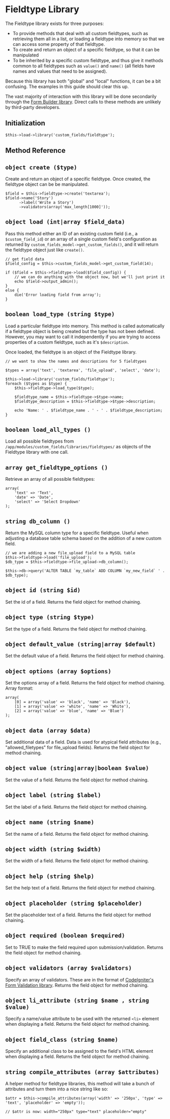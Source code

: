 # Fieldtype Library

The Fieldtype library exists for three purposes:

* To provide methods that deal with all custom fieldtypes, such as retrieving them all in a list, or loading a fieldtype into memory so that we can access some property of that fieldtype.
* To create and return an object of a specific fieldtype, so that it can be manipulated
* To be inherited by a specific custom fieldtype, and thus give it methods common to all fieldtypes such as `value()` and `name()` (all fields have names and values that need to be assigned).

Because this library has both "global" and "local" functions, it can be a bit confusing.  The examples in this guide should clear this up.

The vast majority of interaction with this library will be done secondarily through the [Form Builder library](/docs/developers/reference/form_builder_library.md).  Direct calls to these methods are unlikely by third-party developers.

## Initialization

```
$this->load->library('custom_fields/fieldtype');
```

## Method Reference

## `object create ($type)`

Create and return an object of a specific fieldtype.  Once created, the fieldtype object can be be manipulated.

```
$field = $this->fieldtype->create('textarea');
$field->name('Story')
	  ->label('Write a Story')
	  ->validators(array('max_length[1000]'));
```

## `object load (int|array $field_data)`

Pass this method either an ID of an existing custom field (i.e., a `$custom_field_id`) or an array of a single custom field's configuration as returned by `custom_fields_model->get_custom_fields()`, and it will return the fieldtype object just like `create()`.

```
// get field data
$field_config = $this->custom_fields_model->get_custom_field(14);

if ($field = $this->fieldtype->load($field_config)) {
	// we can do anything with the object now, but we'll just print it
	echo $field->output_admin();
}
else {
	die('Error loading field from array');
}
```

## `boolean load_type (string $type)`

Load a particular fieldtype into memory.  This method is called automatically if a fieldtype object is being created but the type has not been defined.  However, you may want to call it independently if you are trying to access properties of a custom fieldtype, such as it's `$description`.

Once loaded, the fieldtype is an object of the Fieldtype library.

```
// we want to show the names and descriptions for 5 fieldtypes

$types = array('text', 'textarea', 'file_upload', 'select', 'date');

$this->load->library('custom_fields/fieldtype');
foreach ($types as $type) {
	$this->fieldtype->load_type($type);
	
	$fieldtype_name = $this->fieldtype->$type->name;
	$fieldtype_description = $this->fieldtype->$type->description;
	
	echo 'Name: ' . $fieldtype_name . ' - ' . $fieldtype_description;
}
```

## `boolean load_all_types ()`

Load all possible fieldtypes from `/app/modules/custom_fields/libraries/fieldtypes/` as objects of the Fieldtype library with one call.

## `array get_fieldtype_options ()`

Retrieve an array of all possible fieldtypes:

```
array(
	'text' => 'Text',
	'date' => 'Date',
	'select' => 'Select Dropdown'
);
```

## `string db_column ()`

Return the MySQL column type for a specific fieldtype.  Useful when adjusting a database table schema based on the addition of a new custom field.

```
// we are adding a new file_upload field to a MySQL table
$this->fieldtype->load('file_upload');
$db_type = $this->fieldtype->file_upload->db_column();

$this->db->query('ALTER TABLE `my_table` ADD COLUMN `my_new_field` ' . $db_type);
```

## `object id (string $id)`

Set the id of a field.  Returns the field object for method chaining.

## `object type (string $type)`

Set the type of a field.  Returns the field object for method chaining.

## `object default_value (string|array $default)`

Set the default value of a field.  Returns the field object for method chaining.

## `object options (array $options)`

Set the options array of a field.  Returns the field object for method chaining.  Array format:

```
array(
	[0] = array('value' => 'black', 'name' => 'Black'),
	[1] = array('value' => 'white', 'name' => 'White'),
	[2] = array('value' => 'blue', 'name' => 'Blue')
);
```

## `object data (array $data)`

Set additional data of a field.  Data is used for atypical field attributes (e.g., "allowed_filetypes" for file_upload fields).  Returns the field object for method chaining.

## `object value (string|array|boolean $value)`

Set the value of a field.  Returns the field object for method chaining.

## `object label (string $label)`

Set the label of a field.  Returns the field object for method chaining.

## `object name (string $name)`

Set the name of a field.  Returns the field object for method chaining.

## `object width (string $width)`

Set the width of a field.  Returns the field object for method chaining.

## `object help (string $help)`

Set the help text of a field.  Returns the field object for method chaining.

## `object placeholder (string $placeholder)`

Set the placeholder text of a field.  Returns the field object for method chaining.

## `object required (boolean $required)`

Set to TRUE to make the field required upon submission/validation.  Returns the field object for method chaining.

## `object validators (array $validators)`

Specify an array of validators.  These are in the format of [CodeIgniter's Form Validation library](http://codeigniter.com/user_guide/libraries/form_validation.html).  Returns the field object for method chaining.

## `object li_attribute (string $name , string $value)`

Specify a name/value attribute to be used with the returned `<li>` element when displaying a field.  Returns the field object for method chaining.

## `object field_class (string $name)`

Specify an additional class to be assigned to the field's HTML element when displaying a field.  Returns the field object for method chaining.

## `string compile_attributes (array $attributes)`

A helper method for fieldtype libraries, this method will take a bunch of attributes and turn them into a nice string like so:

```
$attr = $this->compile_attributes(array('width' => '250px', 'type' => 'text', 'placeholder' => 'empty'));

// $attr is now: width="250px" type="text" placeholder="empty"
```
